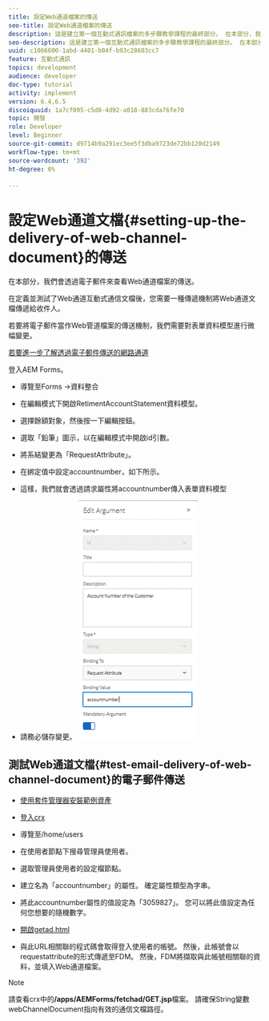 ```yaml
---
title: 設定Web通道檔案的傳送
seo-title: 設定Web通道檔案的傳送
description: 這是建立第一個互動式通訊檔案的多步驟教學課程的最終部分。 在本部分，我們會透過電子郵件來查看Web通道檔案的傳送。
seo-description: 這是建立第一個互動式通訊檔案的多步驟教學課程的最終部分。 在本部分，我們會透過電子郵件來查看Web通道檔案的傳送。
uuid: c1066600-1abd-4401-b04f-b93c28603cc7
feature: 互動式通訊
topics: development
audience: developer
doc-type: tutorial
activity: implement
version: 6.4,6.5
discoiquuid: 1a7cf095-c5d8-4d92-a018-883cda76fe70
topic: 開發
role: Developer
level: Beginner
source-git-commit: d9714b9a291ec3ee5f3dba9723de72bb120d2149
workflow-type: tm+mt
source-wordcount: '392'
ht-degree: 0%

---
```



# 設定Web通道文檔{#setting-up-the-delivery-of-web-channel-document}的傳送


在本部分，我們會透過電子郵件來查看Web通道檔案的傳送。

在定義並測試了Web通道互動式通信文檔後，您需要一種傳遞機制將Web通道文檔傳遞給收件人。

若要將電子郵件當作Web管道檔案的傳送機制，我們需要對表單資料模型進行微幅變更。

[若要進一步了解透過電子郵件傳送的網路通道](/help/forms/interactive-communications/delivery-of-web-channel-document-tutorial-use.md)

登入AEM Forms。

* 導覽至Forms ->資料整合

* 在編輯模式下開啟RetimentAccountStatement資料模型。

* 選擇餘額對象，然後按一下編輯按鈕。

* 選取「鉛筆」圖示，以在編輯模式中開啟id引數。

* 將系結變更為「RequestAttribute」。

* 在綁定值中設定accountnumber，如下所示。

* 這樣，我們就會透過請求屬性將accountnumber傳入表單資料模型

* 請務必儲存變更。
   ![fdm](assets/requestattribute.gif)

## 測試Web通道文檔{#test-email-delivery-of-web-channel-document}的電子郵件傳送

* [使用套件管理器安裝範例資產](assets/webchanneldelivery.zip)
* [登入crx](http://localhost:4502/crx/de/index.jsp#)

* 導覽至/home/users

* 在使用者節點下搜尋管理員使用者。

* 選取管理員使用者的設定檔節點。

* 建立名為「accountnumber」的屬性。 確定屬性類型為字串。

* 將此accountnumber屬性的值設定為「3059827」。 您可以將此值設定為任何您想要的隨機數字。

* [開啟getad.html](http://localhost:4502/content/getad.html)

* 與此URL相關聯的程式碼會取得登入使用者的帳號。 然後，此帳號會以requestattribute的形式傳遞至FDM。 然後，FDM將擷取與此帳號相關聯的資料，並填入Web通道檔案。

>[!NOTE]
>
>請查看crx中的&#x200B;**/apps/AEMForms/fetchad/GET.jsp**&#x200B;檔案。 請確保String變數webChannelDocument指向有效的通信文檔路徑。
